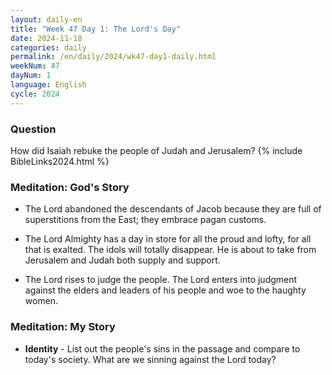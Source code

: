 ```yaml
---
layout: daily-en
title: "Week 47 Day 1: The Lord's Day"
date: 2024-11-18
categories: daily
permalink: /en/daily/2024/wk47-day1-daily.html
weekNum: 47
dayNum: 1
language: English
cycle: 2024
---
```

### Question     
How did Isaiah rebuke the people of Judah and Jerusalem?
{% include BibleLinks2024.html %}

### Meditation: God's Story   
+ The Lord abandoned the descendants of Jacob because they are full of superstitions from the East; they embrace pagan customs. 

+ The Lord Almighty has a day in store for all the proud and lofty, for all that is exalted. The idols will totally disappear. He is about to take from Jerusalem and Judah both supply and support. 

+ The Lord rises to judge the people. The Lord enters into judgment against the elders and leaders of his people and woe to the haughty women. 

### Meditation: My Story   
+ **Identity** - List out the people's sins in the passage and compare to today's society. What are we sinning against the Lord today? 
